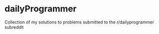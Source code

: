 # dailyProgrammer
Collection of my solutions to problems submitted to the r/dailyprogrammer subreddit
